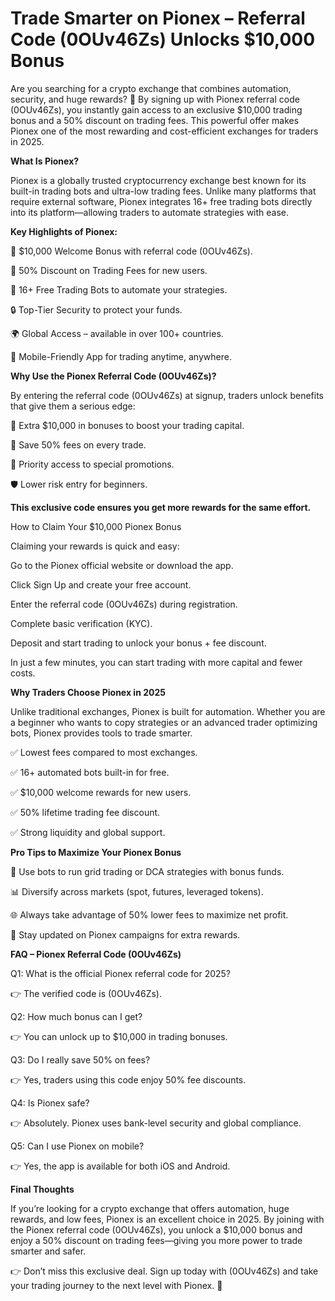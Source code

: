 # Trade Smarter on Pionex – Referral Code (0OUv46Zs) Unlocks $10,000 Bonus

Are you searching for a crypto exchange that combines automation, security, and huge rewards? 🚀 By signing up with Pionex referral code (0OUv46Zs), you instantly gain access to an exclusive $10,000 trading bonus and a 50% discount on trading fees. This powerful offer makes Pionex one of the most rewarding and cost-efficient exchanges for traders in 2025.

**What Is Pionex?**

Pionex is a globally trusted cryptocurrency exchange best known for its built-in trading bots and ultra-low trading fees. Unlike many platforms that require external software, Pionex integrates 16+ free trading bots directly into its platform—allowing traders to automate strategies with ease.

**Key Highlights of Pionex:**

🎁 $10,000 Welcome Bonus with referral code (0OUv46Zs).

💸 50% Discount on Trading Fees for new users.

🤖 16+ Free Trading Bots to automate your strategies.

🔒 Top-Tier Security to protect your funds.

🌍 Global Access – available in over 100+ countries.

📱 Mobile-Friendly App for trading anytime, anywhere.

**Why Use the Pionex Referral Code (0OUv46Zs)?**

By entering the referral code (0OUv46Zs) at signup, traders unlock benefits that give them a serious edge:

🚀 Extra $10,000 in bonuses to boost your trading capital.

💸 Save 50% fees on every trade.

🎯 Priority access to special promotions.

🛡️ Lower risk entry for beginners.

**This exclusive code ensures you get more rewards for the same effort.**

How to Claim Your $10,000 Pionex Bonus

Claiming your rewards is quick and easy:

Go to the Pionex official website or download the app.

Click Sign Up and create your free account.

Enter the referral code (0OUv46Zs) during registration.

Complete basic verification (KYC).

Deposit and start trading to unlock your bonus + fee discount.

In just a few minutes, you can start trading with more capital and fewer costs.

**Why Traders Choose Pionex in 2025**

Unlike traditional exchanges, Pionex is built for automation. Whether you are a beginner who wants to copy strategies or an advanced trader optimizing bots, Pionex provides tools to trade smarter.

✅ Lowest fees compared to most exchanges.

✅ 16+ automated bots built-in for free.

✅ $10,000 welcome rewards for new users.

✅ 50% lifetime trading fee discount.

✅ Strong liquidity and global support.

**Pro Tips to Maximize Your Pionex Bonus**

🔔 Use bots to run grid trading or DCA strategies with bonus funds.

📊 Diversify across markets (spot, futures, leveraged tokens).

🌐 Always take advantage of 50% lower fees to maximize net profit.

🚀 Stay updated on Pionex campaigns for extra rewards.

**FAQ – Pionex Referral Code (0OUv46Zs)**

Q1: What is the official Pionex referral code for 2025?

👉 The verified code is (0OUv46Zs).

Q2: How much bonus can I get?

👉 You can unlock up to $10,000 in trading bonuses.

Q3: Do I really save 50% on fees?

👉 Yes, traders using this code enjoy 50% fee discounts.

Q4: Is Pionex safe?

👉 Absolutely. Pionex uses bank-level security and global compliance.

Q5: Can I use Pionex on mobile?

👉 Yes, the app is available for both iOS and Android.

**Final Thoughts**

If you’re looking for a crypto exchange that offers automation, huge rewards, and low fees, Pionex is an excellent choice in 2025. By joining with the Pionex referral code (0OUv46Zs), you unlock a $10,000 bonus and enjoy a 50% discount on trading fees—giving you more power to trade smarter and safer.

👉 Don’t miss this exclusive deal. Sign up today with (0OUv46Zs) and take your trading journey to the next level with Pionex. 🚀

